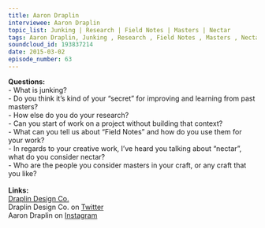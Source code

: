 ```yaml
--- 
title: Aaron Draplin
interviewee: Aaron Draplin
topic_list: Junking | Research | Field Notes | Masters | Nectar
tags: Aaron Draplin, Junking , Research , Field Notes , Masters , Nectar
soundcloud_id: 193837214
date: 2015-03-02
episode_number: 63
---
```

 
<p class="show_notes_display"><b>Questions:</b><br>- What is junking?<br>- Do you think it’s kind of your “secret” for improving and learning from past masters?<br>- How else do you do your research?<br>- Can you start of work on a project without building that context?<br>- What can you tell us about “Field Notes” and how do you use them for your work?<br>- In regards to your creative work, I’ve heard you talking about “nectar”, what do you consider nectar?<br>- Who are the people you consider masters in your craft, or any craft that you like?<br><br><b>Links:</b><br><a rel="nofollow" target="_blank" href="http://draplin.com/">Draplin Design Co.</a><br>Draplin Design Co. on <a rel="nofollow" target="_blank" href="https://twitter.com/draplin">Twitter</a><br>Aaron Draplin on <a rel="nofollow" target="_blank" href="https://instagram.com/draplin">Instagram</a><br><br><br></p>

